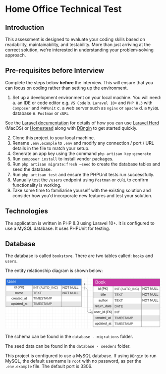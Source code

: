 # Home Office Technical Test

## Introduction

This assessment is designed to evaluate your coding skills based on readability, maintainability, and testability. 
More than just arriving at the correct solution, we're interested in understanding your problem-solving approach.

## Pre-requisites before Interview

Complete the steps below **before** the interview. This will ensure that you can focus on coding rather than setting up the environment.

1. Set up a development environment on your local machine. You will need:
a. an IDE or code editor e.g. `VS Code`
b. `Laravel 10+` and `PHP 8.3` with `Composer` and `PHPUnit`
c. a web server such as `nginx` or `apache`
d. a `MySQL` database
e. `Postman` or `cURL`

See the [Laravel documentation](https://laravel.com/docs/10.x/installation) for details of how you can use [Laravel Herd](https://herd.laravel.com/) (MacOS) or [Homestead](https://laravel.com/docs/10.x/homestead) along with [DBngin](https://dbngin.com/) to get started quickly.  

2. Clone this project to your local machine.
3. Rename `.env.example` to `.env` and modify any connection / port / URL details in the file to match your setup.
4. Generate an app key using the command `php artisan key:generate`
5. Run `composer install` to install vendor packages.
6. Run `php artisan migrate:fresh —seed` to create the database tables and seed the database.
6. Run `php artisan test` and ensure the PHPUnit tests run successfully.
7. Manually test the `/users` endpoint using `Postman` or `cURL` to confirm functionality is working.
9. Take some time to familiarise yourself with the existing solution and consider how you'd incorporate new features and test your solution.

## Technologies

The application is written in PHP 8.3 using Laravel 10+. It is configured to use a MySQL database. It uses PHPUnit for testing.

## Database

The database is called `bookstore`. There are two tables called: `books` and `users`.

The entity relationship diagram is shown below:

![Database ERD](./erd.png)

The schema can be found in the `database - migrations` folder. 

The seed data can be found in the `database - seeders` folder.

This project is configured to use a MySQL database. If using `DBngin` to run MySQL, the default username is `root` with no password, as per the `.env.example` file. The default port is 3306.
